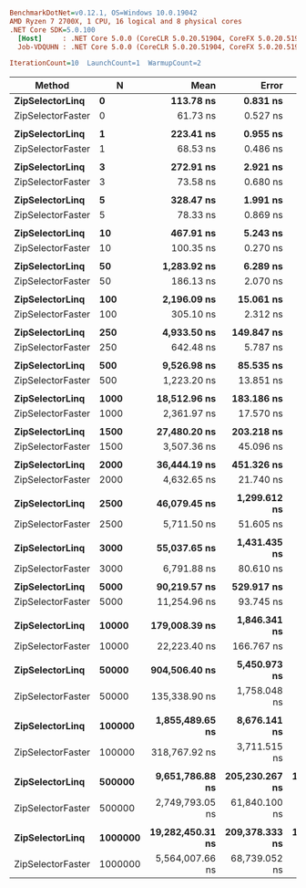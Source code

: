 ``` ini

BenchmarkDotNet=v0.12.1, OS=Windows 10.0.19042
AMD Ryzen 7 2700X, 1 CPU, 16 logical and 8 physical cores
.NET Core SDK=5.0.100
  [Host]     : .NET Core 5.0.0 (CoreCLR 5.0.20.51904, CoreFX 5.0.20.51904), X64 RyuJIT
  Job-VDQUHN : .NET Core 5.0.0 (CoreCLR 5.0.20.51904, CoreFX 5.0.20.51904), X64 RyuJIT

IterationCount=10  LaunchCount=1  WarmupCount=2  

```
|            Method |       N |             Mean |          Error |         StdDev | Ratio |
|------------------ |-------- |-----------------:|---------------:|---------------:|------:|
|   **ZipSelectorLinq** |       **0** |        **113.78 ns** |       **0.831 ns** |       **0.550 ns** |  **1.00** |
| ZipSelectorFaster |       0 |         61.73 ns |       0.527 ns |       0.348 ns |  0.54 |
|                   |         |                  |                |                |       |
|   **ZipSelectorLinq** |       **1** |        **223.41 ns** |       **0.955 ns** |       **0.632 ns** |  **1.00** |
| ZipSelectorFaster |       1 |         68.53 ns |       0.486 ns |       0.321 ns |  0.31 |
|                   |         |                  |                |                |       |
|   **ZipSelectorLinq** |       **3** |        **272.91 ns** |       **2.921 ns** |       **1.932 ns** |  **1.00** |
| ZipSelectorFaster |       3 |         73.58 ns |       0.680 ns |       0.450 ns |  0.27 |
|                   |         |                  |                |                |       |
|   **ZipSelectorLinq** |       **5** |        **328.47 ns** |       **1.991 ns** |       **1.185 ns** |  **1.00** |
| ZipSelectorFaster |       5 |         78.33 ns |       0.869 ns |       0.517 ns |  0.24 |
|                   |         |                  |                |                |       |
|   **ZipSelectorLinq** |      **10** |        **467.91 ns** |       **5.243 ns** |       **3.120 ns** |  **1.00** |
| ZipSelectorFaster |      10 |        100.35 ns |       0.270 ns |       0.161 ns |  0.21 |
|                   |         |                  |                |                |       |
|   **ZipSelectorLinq** |      **50** |      **1,283.92 ns** |       **6.289 ns** |       **4.160 ns** |  **1.00** |
| ZipSelectorFaster |      50 |        186.13 ns |       2.070 ns |       1.369 ns |  0.14 |
|                   |         |                  |                |                |       |
|   **ZipSelectorLinq** |     **100** |      **2,196.09 ns** |      **15.061 ns** |       **8.962 ns** |  **1.00** |
| ZipSelectorFaster |     100 |        305.10 ns |       2.312 ns |       1.529 ns |  0.14 |
|                   |         |                  |                |                |       |
|   **ZipSelectorLinq** |     **250** |      **4,933.50 ns** |     **149.847 ns** |      **99.115 ns** |  **1.00** |
| ZipSelectorFaster |     250 |        642.48 ns |       5.787 ns |       3.444 ns |  0.13 |
|                   |         |                  |                |                |       |
|   **ZipSelectorLinq** |     **500** |      **9,526.98 ns** |      **85.535 ns** |      **56.576 ns** |  **1.00** |
| ZipSelectorFaster |     500 |      1,223.20 ns |      13.851 ns |       9.161 ns |  0.13 |
|                   |         |                  |                |                |       |
|   **ZipSelectorLinq** |    **1000** |     **18,512.96 ns** |     **183.186 ns** |     **121.166 ns** |  **1.00** |
| ZipSelectorFaster |    1000 |      2,361.97 ns |      17.570 ns |      11.621 ns |  0.13 |
|                   |         |                  |                |                |       |
|   **ZipSelectorLinq** |    **1500** |     **27,480.20 ns** |     **203.218 ns** |     **120.932 ns** |  **1.00** |
| ZipSelectorFaster |    1500 |      3,507.36 ns |      45.096 ns |      29.829 ns |  0.13 |
|                   |         |                  |                |                |       |
|   **ZipSelectorLinq** |    **2000** |     **36,444.19 ns** |     **451.326 ns** |     **268.577 ns** |  **1.00** |
| ZipSelectorFaster |    2000 |      4,632.65 ns |      21.740 ns |      12.937 ns |  0.13 |
|                   |         |                  |                |                |       |
|   **ZipSelectorLinq** |    **2500** |     **46,079.45 ns** |   **1,299.612 ns** |     **859.613 ns** |  **1.00** |
| ZipSelectorFaster |    2500 |      5,711.50 ns |      51.605 ns |      34.133 ns |  0.12 |
|                   |         |                  |                |                |       |
|   **ZipSelectorLinq** |    **3000** |     **55,037.65 ns** |   **1,431.435 ns** |     **946.806 ns** |  **1.00** |
| ZipSelectorFaster |    3000 |      6,791.88 ns |      80.610 ns |      53.319 ns |  0.12 |
|                   |         |                  |                |                |       |
|   **ZipSelectorLinq** |    **5000** |     **90,219.57 ns** |     **529.917 ns** |     **315.345 ns** |  **1.00** |
| ZipSelectorFaster |    5000 |     11,254.96 ns |      93.745 ns |      55.786 ns |  0.12 |
|                   |         |                  |                |                |       |
|   **ZipSelectorLinq** |   **10000** |    **179,008.39 ns** |   **1,846.341 ns** |   **1,221.240 ns** |  **1.00** |
| ZipSelectorFaster |   10000 |     22,223.40 ns |     166.767 ns |      99.241 ns |  0.12 |
|                   |         |                  |                |                |       |
|   **ZipSelectorLinq** |   **50000** |    **904,506.40 ns** |   **5,450.973 ns** |   **2,850.964 ns** |  **1.00** |
| ZipSelectorFaster |   50000 |    135,338.90 ns |   1,758.048 ns |   1,162.840 ns |  0.15 |
|                   |         |                  |                |                |       |
|   **ZipSelectorLinq** |  **100000** |  **1,855,489.65 ns** |   **8,676.141 ns** |   **5,163.032 ns** |  **1.00** |
| ZipSelectorFaster |  100000 |    318,767.92 ns |   3,711.515 ns |   2,454.937 ns |  0.17 |
|                   |         |                  |                |                |       |
|   **ZipSelectorLinq** |  **500000** |  **9,651,786.88 ns** | **205,230.267 ns** | **135,747.114 ns** |  **1.00** |
| ZipSelectorFaster |  500000 |  2,749,793.05 ns |  61,840.100 ns |  40,903.398 ns |  0.28 |
|                   |         |                  |                |                |       |
|   **ZipSelectorLinq** | **1000000** | **19,282,450.31 ns** | **209,378.333 ns** | **138,490.803 ns** |  **1.00** |
| ZipSelectorFaster | 1000000 |  5,564,007.66 ns |  68,739.052 ns |  45,466.627 ns |  0.29 |
